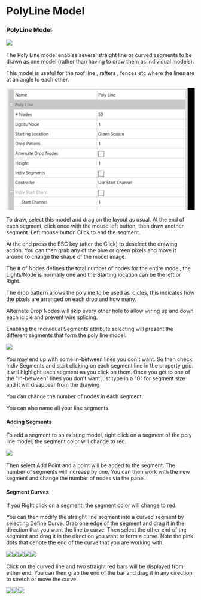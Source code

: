 # PolyLine Model

### **PolyLine Model**

![](https://lh3.googleusercontent.com/PowHJuhKZzK2qOtx2TyF-3hZXX8IbC05zdnZPbx08C1-9LyTUy3Dey6UjZf1EsqI1SxPZEpqEEWi2slT4SGogMlvpAexJ6iF1lkoY8r4EqIUh74DNN4mpsuLxPJdEA74oIx0FFI9)

The Poly Line model enables several straight line or curved segments to be drawn as one model (rather than having to draw them as individual models).

This model is useful for the roof line , rafters , fences etc where the lines are at an angle to each other.

![](<../../../.gitbook/assets/image (559).png>)

To draw, select this model and drag on the layout as usual. At the end of each segment, click once with the mouse left button, then draw another segment. Left mouse button Click to end the segment.

At the end press the ESC key (after the Click) to deselect the drawing action. You can then grab any of the blue or green pixels and move it around to change the shape of the model image.

The # of Nodes defines the total number of nodes for the entire model, the Lights/Node is normally one and the Starting location can be the left  or Right.

The drop pattern allows the polyline to be used as icicles, this indicates how the pixels are arranged on each drop and how many.

Alternate Drop Nodes will skip every other hole to allow wiring up and down each icicle and prevent wire splicing.

Enabling the Individual Segments attribute selecting will present the different segments that form the poly line model.

![](https://lh6.googleusercontent.com/W9YCjhKWLNsjf8WAAe6sL5sxma6Nb0EfZUynK1y\_POKw5KkA3IKcvWzuuFUnId51mfjBAn1JTOXNmamfGHiS8a-ZT3e\_mUI7nQ0Ua\_Hnw7HORmn\_O8VOSRhVInAbn2YTVJ\_zCrZH)

You may end up with some in-between lines you don't want. So then check Indiv Segments and start clicking on each segment line in the property grid. It will highlight each segment as you click on them. Once you get to one of the "in-between" lines you don't want just type in a "0" for segment size and it will disappear from the drawing

You can change the number of nodes in each segment.

You can also name all your line segments.

#### Adding Segments &#x20;

To add a segment to an existing model, right click on a segment of the poly line model; the segment color will change to red.

![](https://lh5.googleusercontent.com/QJ4Fh-JVtN3SNZ2Jivk1BCtIUwTmQSujHnKInIox-uuw2UFSGI6pwn-XWZ2sLL-AIStxWrlCPfLYee0cXKu-ejm3q2igrjn3WERUt9C-\_xDxe4-DqQuKyY8P1PIApk0jJfef6MJq)

Then select Add Point and a point will be added to the segment. The number of segments will increase by one. You can then work with the new segment and change the number of nodes via the panel.

#### Segment Curves

If you Right click on a segment, the segment color will change to red.

You can then modify the straight line segment into a curved segment by selecting Define Curve.  Grab one edge of the segment and drag it in the direction that you want the line to curve. Then select the other end of the segment and drag it in the direction you want to form a curve. Note the pink dots that denote the end of the curve that you are working with.

![](https://lh5.googleusercontent.com/107vY0KWXNrEwpZTHkc2IN5\_wXeMEjdWl6BhR-3KLg5JXMxE8Ph4YEp033ok-MN3jBSHbChBSB9n8LK-Qb9bIvsEhqFZkdQ6\_zSwKAMNGYuVOm7l1p0X7lqpi4QSVgrhrol0lZza)![](https://lh4.googleusercontent.com/Uy4rNlBuPVHRBjgKFlZxvtD12xSDbdHkYVb\_zD6Ex\_gvo8VqzZpZfLVAdKel3MuoBZgA3rQZiIWiOYzUVPtEnjG3Yazu\_9YLj9tXV8mXTWxcHpqAOP\_gJe1i-9TMMRpkXi7coJAw)![](https://lh4.googleusercontent.com/B4CMRuaJOK8rta2zW8bqfNhim9eqGDDtGigYkldRp6PGgqsui\_1yawqJTmZ3eQygbBRvSqAJLKAo0RJRwDyrQ2OsuS4iVZk8O9DS65SgOGJQEYSNBcZyl5JyBX3DiPr7WB7P1za-)![](https://lh3.googleusercontent.com/F\_GblKpR4yY4Eykfo5bvGjTsk0h-NERcbVUMRFqEpLmmww4H9UeSpKUVzY744ggmOh4SZICmA9n6HsSB0zETbqh6Adsr77RYASBrQB26qIY0m38MX0w9FAhKdJi1ztWp3CQIaprc)![](https://lh5.googleusercontent.com/AAm7zTTSb6UteQS5Gfdy\_ZmThkjwm9gITARTi2BGyn8EZiVLRU1jSkftd\_f-JghJ92EyDEbe8BoqdZ2sYxqwEANOLC26NIl-FR7fohuJ\_3JBVl2dyZOhJtlRyDhoaRQ0ytPDX\_FY)

Click on the curved line and two straight red bars will be displayed from either end. You can then grab the end of the bar and drag it in any direction to stretch or move the curve.

![](https://lh6.googleusercontent.com/2rt2El09CkiE2Qe7E5tS8dLO69aLd7CESY4pf0uNOg-6mULXuJp8EdpL0h6ZR\_ZTYMRWvOTydMznOGtmjcA4oT9RIG7bj2i4YOzsxb8fi5iNFIe2SnLkCnPMXJyfuuB8C7fZh\_Fe)![](https://lh4.googleusercontent.com/VjlJWi0O\_aFHY6sevP3xpNhqL1rY\_yOKxp2UDUBkXiQKTb25wwIatwxPaFQSWQQvsTGETsMiFxel6Lw5\_P5wZKv2Dgkqg0L8CMRO4JbqYALKMqmJh6r-T6Ok9aMPy\_sOusppYcnM)![](https://lh5.googleusercontent.com/FL4CB9hHF9yELXfXH31FLaJE2WmxV9kv\_YOiwVtdpzFP3mUOFM7N4P3TBZUFnbbod76k-5W58BVWwkA8s1ENLz6D2ux6VlxjtVEY38pktiNpV6DBJ6NRCg5\_sgeFXW-0pgDYyO1O)
